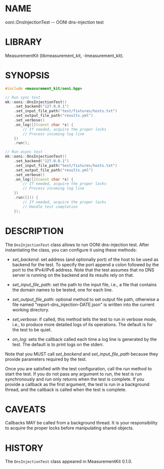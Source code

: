 # NAME
ooni::DnsInjectionTest -- OONI dns-injection test

# LIBRARY
MeasurementKit (libmeasurement_kit, -lmeasurement_kit).

# SYNOPSIS
```C++
#include <measurement_kit/ooni.hpp>

// Run sync test
mk::ooni::DnsInjectionTest()
    .set_backend("127.0.0.1")
    .set_input_file_path("test/fixtures/hosts.txt")
    .set_output_file_path("results.yml")
    .set_verbose()
    .on_log([](const char *s) {
        // If needed, acquire the proper locks
        // Process incoming log line
    })
    .run();

// Run async test
mk::ooni::DnsInjectionTest()
    .set_backend("127.0.0.1")
    .set_input_file_path("test/fixtures/hosts.txt")
    .set_output_file_path("results.yml")
    .set_verbose()
    .on_log([](const char *s) {
        // If needed, acquire the proper locks
        // Process incoming log line
    })
    .run([]() {
        // If needed, acquire the proper locks
        // Handle test completion
    });

```

# DESCRIPTION

The `DnsInjectionTest` class allows to run OONI dns-injection test. After
instantiating the class, you can configure it using these methods:

- *set_backend*: set address (and optionally port) of the host to be
  used as backend for the test. To specify the port append a colon followed
  by the port to the IPv4/IPv6 address. Note that the test assumes that no
  DNS server is running on the backend and its results rely on that.

- *set_input_file_path*: set the path to the input file, i.e., a file
  that contains the domain names to be tested, one for each line.

- *set_output_file_path*: optional method to set output file path, otherwise
  a file named "report-dns_injection-DATE.json" is written into the current
  working directory.

- *set_verbose*: if called, this method tells the test to run in verbose
  mode, i.e., to produce more detailed logs of its operations. The default
  is for the test to be quiet.

- *on_log*: sets the callback called each time a log line is generated
  by the test. The default is to print logs on the stderr.

Note that you MUST call *set_backend* and *set_input_file_path* because
they provide parameters required by the test.

Once you are satisfied with the test configuration, call the *run* method
to start the test. If you do not pass any argument to *run*, the test is
run synchronously and *run* only returns when the test is complete. If you
provide a callback as the first argument, the test is run in a background
thread, and the callback is called when the test is complete.

# CAVEATS

Callbacks MAY be called from a background thread. It is your responsibility
to acquire the proper locks before manipulating shared objects.

# HISTORY

The `DnsInjectionTest` class appeared in MeasurementKit 0.1.0.
